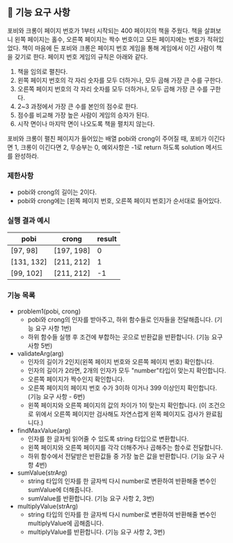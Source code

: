 ## 🚀 기능 요구 사항

포비와 크롱이 페이지 번호가 1부터 시작되는 400 페이지의 책을 주웠다. 책을 살펴보니 왼쪽 페이지는 홀수, 오른쪽 페이지는 짝수 번호이고 모든 페이지에는 번호가 적혀있었다. 책이 마음에 든 포비와 크롱은 페이지 번호 게임을 통해 게임에서 이긴 사람이 책을 갖기로 한다. 페이지 번호 게임의 규칙은 아래와 같다.

1. 책을 임의로 펼친다.
2. 왼쪽 페이지 번호의 각 자리 숫자를 모두 더하거나, 모두 곱해 가장 큰 수를 구한다.
3. 오른쪽 페이지 번호의 각 자리 숫자를 모두 더하거나, 모두 곱해 가장 큰 수를 구한다.
4. 2~3 과정에서 가장 큰 수를 본인의 점수로 한다.
5. 점수를 비교해 가장 높은 사람이 게임의 승자가 된다.
6. 시작 면이나 마지막 면이 나오도록 책을 펼치지 않는다.

포비와 크롱이 펼친 페이지가 들어있는 배열 pobi와 crong이 주어질 때, 포비가 이긴다면 1, 크롱이 이긴다면 2, 무승부는 0, 예외사항은 -1로 return 하도록 solution 메서드를 완성하라.

### 제한사항

- pobi와 crong의 길이는 2이다.
- pobi와 crong에는 [왼쪽 페이지 번호, 오른쪽 페이지 번호]가 순서대로 들어있다.

### 실행 결과 예시

| pobi       | crong      | result |
| ---------- | ---------- | ------ |
| [97, 98]   | [197, 198] | 0      |
| [131, 132] | [211, 212] | 1      |
| [99, 102]  | [211, 212] | -1     |

### 기능 목록

- problem1(pobi, crong)
	- pobi와 crong의 인자를 받아주고, 하위 함수들로 인자들을 전달해줍니다. (기능 요구 사항 1번)
	- 하위 함수들 실행 후 조건에 부합하는 곳으로 반환값을 반환합니다. (기능 요구 사항 5번)
- validateArg(arg)
	- 인자의 길이가 2인지(왼쪽 페이지 번호와 오른쪽 페이지 번호) 확인합니다.
	- 인자의 길이가 2라면, 2개의 인자가 모두 "number"타입이 맞는지 확인합니다.
	- 오른쪽 페이지가 짝수인지 확인합니다.
	- 오른쪽 페이지의 페이지 번호 수가 3이하 이거나 399 이상인지 확인합니다. (기능 요구 사항 - 6번)
	- 왼쪽 페이지와 오른쪽 페이지의 값의 차이가 1이 맞는지 확인합니다. (이 조건으로 위에서 오른쪽 페이지만 검사해도 자연스럽게 왼쪽 페이지도 검사가 완료됩니다.)
- findMaxValue(arg)
	- 인자를 한 글자씩 읽어줄 수 있도록 string 타입으로 변환합니다.
	- 왼쪽 페이지와 오른쪽 페이지를 각각 더해주거나 곱해주는 함수로 전달합니다.
	- 하위 함수에서 전달받은 반환값들 중 가장 높은 값을 반환합니다. (기능 요구 사항 4번)
- sumValue(strArg)
	- string 타입의 인자를 한 글자씩 다시 number로 변환하여 반환해줄 변수인 sumValue에 더해줍니다.
	- sumValue를 반환합니다. (기능 요구 사항 2, 3번)
- multiplyValue(strArg)
	- string 타입의 인자를 한 글자씩 다시 number로 변환하여 반환해줄 변수인 multiplyValue에 곱해줍니다.
	- multiplyValue를 반환합니다. (기능 요구 사항 2, 3번)